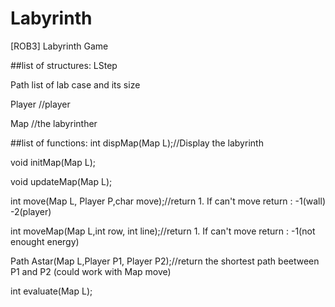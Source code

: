 # Labyrinth
[ROB3] Labyrinth Game

##list of structures:
LStep

Path  list of lab case and its size

Player //player

Map //the labyrinther

##list of functions:
int dispMap(Map L);//Display the labyrinth

void initMap(Map L);

void updateMap(Map L);

int move(Map L, Player P,char move);//return 1. If can't move return : -1(wall) -2(player) 

int moveMap(Map L,int row, int line);//return 1. If can't move return : -1(not enought energy)

Path Astar(Map L,Player P1, Player P2);//return the shortest path beetween P1 and P2 (could work with Map move)

int evaluate(Map L);
